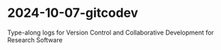 # 2024-10-07-gitcodev
Type-along logs for Version Control and Collaborative Development for Research Software
